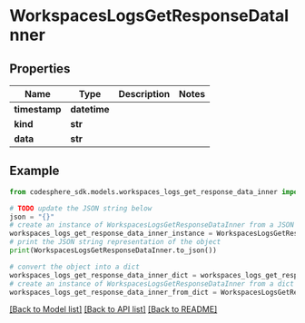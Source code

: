 # WorkspacesLogsGetResponseDataInner


## Properties

Name | Type | Description | Notes
------------ | ------------- | ------------- | -------------
**timestamp** | **datetime** |  | 
**kind** | **str** |  | 
**data** | **str** |  | 

## Example

```python
from codesphere_sdk.models.workspaces_logs_get_response_data_inner import WorkspacesLogsGetResponseDataInner

# TODO update the JSON string below
json = "{}"
# create an instance of WorkspacesLogsGetResponseDataInner from a JSON string
workspaces_logs_get_response_data_inner_instance = WorkspacesLogsGetResponseDataInner.from_json(json)
# print the JSON string representation of the object
print(WorkspacesLogsGetResponseDataInner.to_json())

# convert the object into a dict
workspaces_logs_get_response_data_inner_dict = workspaces_logs_get_response_data_inner_instance.to_dict()
# create an instance of WorkspacesLogsGetResponseDataInner from a dict
workspaces_logs_get_response_data_inner_from_dict = WorkspacesLogsGetResponseDataInner.from_dict(workspaces_logs_get_response_data_inner_dict)
```
[[Back to Model list]](../README.md#documentation-for-models) [[Back to API list]](../README.md#documentation-for-api-endpoints) [[Back to README]](../README.md)


